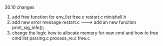 30.10  changes

1. add free function for env_list
	free.c
	restart.c
	minishell.h
2.  add new error message
	restart.c ---> add an new function print_sig_info();
3. change the logic how to allocate memory for new cmd and how to free cmd list
	parsing.c
	process_re.c
	free.c

